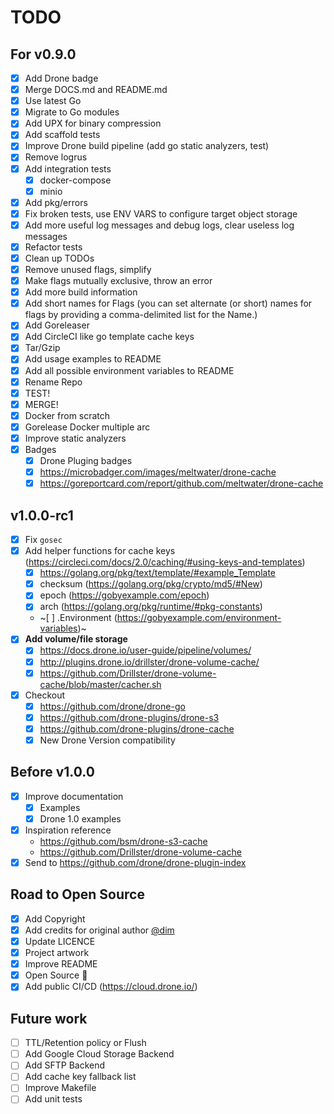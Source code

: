 # TODO

## For v0.9.0

- [x] Add Drone badge
- [x] Merge DOCS.md and README.md
- [x] Use latest Go
- [x] Migrate to Go modules
- [x] Add UPX for binary compression
- [x] Add scaffold tests
- [x] Improve Drone build pipeline (add go static analyzers, test)
- [x] Remove logrus
- [x] Add integration tests
  - [x] docker-compose
  - [x] minio
- [x] Add pkg/errors
- [x] Fix broken tests, use ENV VARS to configure target object storage
- [x] Add more useful log messages and debug logs, clear useless log messages
- [x] Refactor tests
- [x] Clean up TODOs
- [x] Remove unused flags, simplify
- [x] Make flags mutually exclusive, throw an error
- [x] Add more build information
- [x] Add short names for Flags (you can set alternate (or short) names for flags by providing a comma-delimited list for the Name.)
- [x] Add Goreleaser
- [x] Add CircleCI like go template cache keys
- [x] Tar/Gzip
- [x] Add usage examples to README
- [x] Add all possible environment variables to README
- [x] Rename Repo
- [x] TEST!
- [x] MERGE!
- [x] Docker from scratch
- [x] Gorelease Docker multiple arc
- [x] Improve static analyzers
- [x] Badges
  - [x] Drone Pluging badges
  - [x] https://microbadger.com/images/meltwater/drone-cache
  - [x] https://goreportcard.com/report/github.com/meltwater/drone-cache

## v1.0.0-rc1

- [x] Fix `gosec`
- [x] Add helper functions for cache keys (https://circleci.com/docs/2.0/caching/#using-keys-and-templates)
  - [x] https://golang.org/pkg/text/template/#example_Template
  - [x] checksum (https://golang.org/pkg/crypto/md5/#New)
  - [x] epoch (https://gobyexample.com/epoch)
  - [x] arch (https://golang.org/pkg/runtime/#pkg-constants)
  - ~[ ] .Environment (https://gobyexample.com/environment-variables)~
- [X] **Add volume/file storage**
  - [x] https://docs.drone.io/user-guide/pipeline/volumes/
  - [x] http://plugins.drone.io/drillster/drone-volume-cache/
  - [x] https://github.com/Drillster/drone-volume-cache/blob/master/cacher.sh
- [x] Checkout
  - [x] https://github.com/drone/drone-go
  - [x] https://github.com/drone-plugins/drone-s3
  - [x] https://github.com/drone-plugins/drone-cache
  - [x] New Drone Version compatibility

## Before v1.0.0

- [x] Improve documentation
  - [x] Examples
  - [x] Drone 1.0 examples
- [x] Inspiration reference
    - https://github.com/bsm/drone-s3-cache
    - https://github.com/Drillster/drone-volume-cache
- [x] Send to https://github.com/drone/drone-plugin-index

## Road to Open Source

- [x] Add Copyright
- [x] Add credits for original author [@dim](https://github.com/dim)
- [x] Update LICENCE
- [x] Project artwork
- [x] Improve README
- [x] Open Source :tada:
- [x] Add public CI/CD (https://cloud.drone.io/)

## Future work

- [ ] TTL/Retention policy or Flush
- [ ] Add Google Cloud Storage Backend
- [ ] Add SFTP Backend
- [ ] Add cache key fallback list
- [ ] Improve Makefile
- [ ] Add unit tests

